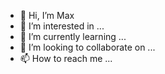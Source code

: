 - 👋 Hi, I’m Max
- 👀 I’m interested in ...
- 🌱 I’m currently learning ...
- 💞️ I’m looking to collaborate on ...
- 📫 How to reach me ...

<!---
HoneyLeach/HoneyLeach is a ✨ special ✨ repository because its `README.md` (this file) appears on your GitHub profile.
You can click the Preview link to take a look at your changes.
--->
